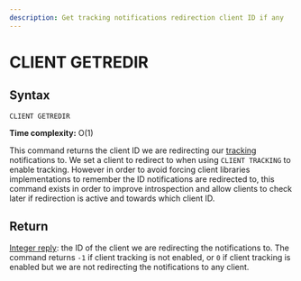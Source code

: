 ```yaml
---
description: Get tracking notifications redirection client ID if any
---
```


# CLIENT GETREDIR

## Syntax

    CLIENT GETREDIR 

**Time complexity:** O(1)

This command returns the client ID we are redirecting our
[tracking](https://redis.io/topics/client-side-caching) notifications to. We set a client
to redirect to when using `CLIENT TRACKING` to enable tracking. However in
order to avoid forcing client libraries implementations to remember the
ID notifications are redirected to, this command exists in order to improve
introspection and allow clients to check later if redirection is active
and towards which client ID.

## Return

[Integer reply](https://redis.io/docs/reference/protocol-spec#resp-integers): the ID of the client we are redirecting the notifications to. The command returns `-1` if client tracking is not enabled, or `0` if client tracking is enabled but we are not redirecting the notifications to any client.
